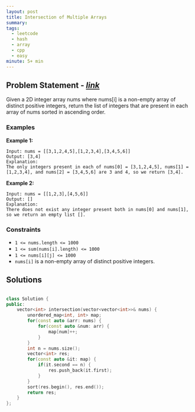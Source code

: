 ```yaml
---
layout: post
title: Intersection of Multiple Arrays
summary:
tags:
  - leetcode
  - hash
  - array
  - cpp
  - easy
minute: 5+ min
---
```


## Problem Statement - [_link_](https://leetcode.com/problems/intersection-of-multiple-arrays/description/)

Given a 2D integer array nums where nums[i] is a non-empty array of distinct positive integers, return the list of integers that are present in each array of nums sorted in ascending order.


### Examples

**Example 1:**  


```
Input: nums = [[3,1,2,4,5],[1,2,3,4],[3,4,5,6]]
Output: [3,4]
Explanation: 
The only integers present in each of nums[0] = [3,1,2,4,5], nums[1] = [1,2,3,4], and nums[2] = [3,4,5,6] are 3 and 4, so we return [3,4].
```

**Example 2:**  


```
Input: nums = [[1,2,3],[4,5,6]]
Output: []
Explanation: 
There does not exist any integer present both in nums[0] and nums[1], so we return an empty list [].
```


### Constraints

- `1 <= nums.length <= 1000`
- `1 <= sum(nums[i].length) <= 1000`
- `1 <= nums[i][j] <= 1000`
- `nums[i]` is a non-empty array of distinct positive integers.

## Solutions

```cpp

class Solution {
public:
    vector<int> intersection(vector<vector<int>>& nums) {
        unordered_map<int, int> map;
        for(const auto &arr: nums) {
            for(const auto &num: arr) {
                map[num]++;
            }
        }
        int n = nums.size();
        vector<int> res;
        for(const auto &it: map) {
            if(it.second == n) {
                res.push_back(it.first);
            }
        }
        sort(res.begin(), res.end());
        return res;
    }
};

```
